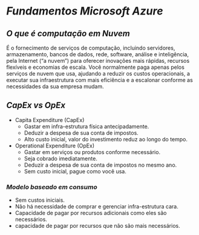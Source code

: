 # *Fundamentos Microsoft Azure*


## *O que é computação em Nuvem*

É o fornecimento de serviços de computação, incluindo servidores, armazenamento, bancos de dados, rede, software, análise e inteligência, pela Internet (“a nuvem”) para oferecer inovações mais rápidas, recursos flexíveis e economias de escala. Você normalmente paga apenas pelos serviços de nuvem que usa, ajudando a reduzir os custos operacionais, a executar sua infraestrutura com mais eficiência e a escalonar conforme as necessidades da sua empresa mudam.

## *CapEx  vs OpEx*

- Capita Expenditure (CapEx)
  - Gastar em infra-estrutura física antecipadamente.
  - Deduzir a despesa de sua conta de impostos.
  - Alto custo inicial, valor do investimento reduz ao longo do tempo.
- Operational Expenditure (OpEx)
  - Gastar em serviços ou produtos conforme necessário.
  - Seja cobrado imediatamente.
  - Deduzir a despesa de sua conta de impostos no mesmo ano.
  - Sem custo inicial, pague como você usa.

### *Modelo baseado em consumo*

- Sem custos iniciais.
- Não há necessidade de comprar e gerenciar infra-estrutura cara.
- Capacidade de pagar por recursos adicionais como eles são necessários.
- capacidade de pagar por recursos que não são mais necessários.